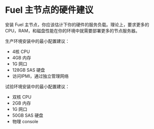 # Fuel 主节点的硬件建议

安装 Fuel 主节点，你应该估计下你的硬件的服务负载。理论上，要求更多的CPU，RAM，和磁盘性能在你的环境中就需要部署更多的节点服务器。

生产环境安装中的最小配置建议：

- 4核 CPU
- 4GB 内存
- 1G 网口
- 128GB SAS 硬盘
- 访问IPMI，通过独立管理网络

试验环境安装中的最小配置建议：

- 双核 CPU
- 2GB 内存
- 1G 网口
- 50GB SAS 硬盘
- 物理 console 

